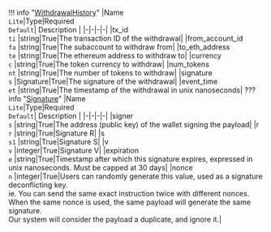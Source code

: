 !!! info "[WithdrawalHistory](/../../schemas/withdrawal_history)"
    |Name<br>`Lite`|Type|Required<br>`Default`| Description |
    |-|-|-|-|
    |tx_id<br>`ti` |string|True|The transaction ID of the withdrawal|
    |from_account_id<br>`fa` |string|True|The subaccount to withdraw from|
    |to_eth_address<br>`te` |string|True|The ethereum address to withdraw to|
    |currency<br>`c` |string|True|The token currency to withdraw|
    |num_tokens<br>`nt` |string|True|The number of tokens to withdraw|
    |signature<br>`s` |Signature|True|The signature of the withdrawal|
    |event_time<br>`et` |string|True|The timestamp of the withdrawal in unix nanoseconds|
    ??? info "[Signature](/../../schemas/signature)"
        |Name<br>`Lite`|Type|Required<br>`Default`| Description |
        |-|-|-|-|
        |signer<br>`s` |string|True|The address (public key) of the wallet signing the payload|
        |r<br>`r` |string|True|Signature R|
        |s<br>`s1` |string|True|Signature S|
        |v<br>`v` |integer|True|Signature V|
        |expiration<br>`e` |string|True|Timestamp after which this signature expires, expressed in unix nanoseconds. Must be capped at 30 days|
        |nonce<br>`n` |integer|True|Users can randomly generate this value, used as a signature deconflicting key.<br>ie. You can send the same exact instruction twice with different nonces.<br>When the same nonce is used, the same payload will generate the same signature.<br>Our system will consider the payload a duplicate, and ignore it.|
